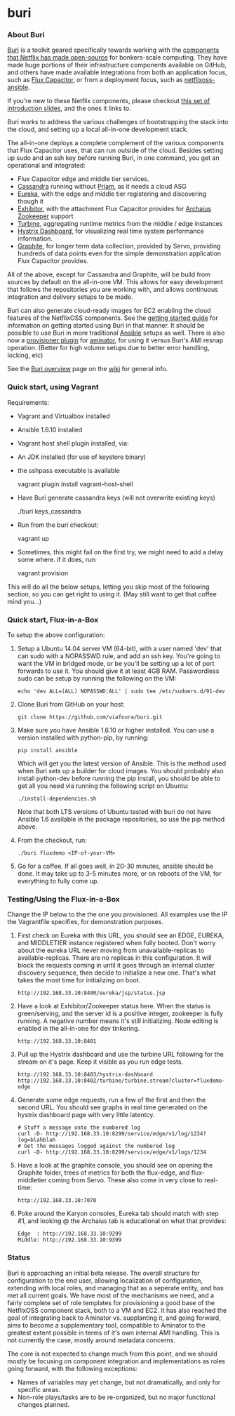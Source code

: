 buri
====

### About Buri

[Buri](https://github.com/viafoura/buri) is a toolkit geared specifically towards working with the [components that Netflix has made open-source](http://netflix.github.io) for bonkers-scale computing. They have made huge portions of their infrastructure components available on GitHub, and others have made available integrations from both an application focus, such as [Flux Capacitor](http://fluxcapacitor.com/), or from a deployment focus, such as [netflixoss-ansible](http://answersforaws.com/code/netflixoss/).

If you're new to these Netflix components, please checkout [this set of introduction slides](http://jhohertz.github.io/netflixoss-slides/), and the ones it links to.

Buri works to address the various challenges of bootstrapping the stack into the cloud, and setting up a local all-in-one development stack.

The all-in-one deploys a complete complement of the various components that Flux Capacitor uses, that can run outside of the cloud. Besides setting up sudo and an ssh key before running Buri, in one command, you get an operational and integrated:

- Flux Capacitor edge and middle tier services.
- [Cassandra](http://cassandra.apache.org/) running without [Priam](https://github.com/Netflix/Priam), as it needs a cloud ASG
- [Eureka](https://github.com/Netflix/eureka), with the edge and middle tier registering and discovering though it
- [Exhibitor](https://github.com/Netflix/exhibitor), with the attachment Flux Capacitor provides for [Archaius](https://github.com/Netflix/archaius) [Zookeeper](http://zookeeper.apache.org/) support
- [Turbine](https://github.com/Netflix/turbine), aggregating runtime metrics from the middle / edge instances
- [Hystrix Dashboard](https://github.com/Netflix/Hystrix/tree/master/hystrix-dashboard), for visualizing real time system performance information.
- [Graphite](http://graphite.wikidot.com/), for longer term data collection, provided by Servo, providing hundreds of data points even for the simple demonstration application Flux Capacitor provides.

All of the above, except for Cassandra and Graphite, will be build from sources by default on the all-in-one VM. This allows for easy development that follows the repositories you are working with, and allows continuous integration and delivery setups to be made.

Buri can also generate cloud-ready images for EC2 enabling the cloud features of the NetflixOSS components.  See the <a href="../../wiki/Getting-started">getting started guide</a> for information on getting started using Buri in that manner. It should be possible to use Buri in more traditional [Ansible](http://ansible.com) setups as well. There is also now a [provisioner plugin](https://github.com/aminator-plugins/buri-provisioner) for [aminator](https://github.com/Netflix/aminator), for using it versus Buri's AMI resnap operation. (Better for high volume setups due to better error handling, locking, etc)

See the <a href="../../wiki/Buri-overview">Buri overview</a> page on the <a href="../../wiki">wiki</a> for general info.

### Quick start, using Vagrant

Requirements:

- Vagrant and Virtualbox installed
- Ansible 1.6.10 installed
- Vagrant host shell plugin installed, via:
- An JDK installed (for use of keystore binary)
- the sshpass executable is available

    vagrant plugin install vagrant-host-shell

- Have Buri generate cassandra keys (will not overwrite existing keys)

    ./buri keys_cassandra

- Run from the buri checkout:

    vagrant up

- Sometimes, this might fail on the first try, we might need to add a delay some where. if it does, run:

    vagrant provision

This will do all the below setups, letting you skip most of the following section, so you can get right to using it. (May still want to get that coffee mind you...)

### Quick start, Flux-in-a-Box

To setup the above configuration:

1. Setup a Ubuntu 14.04 server VM (64-bit), with a user named 'dev' that can sudo with a NOPASSWD rule, and add an ssh key. You're going to want the VM in bridged mode, or be you'll be setting up a lot of port forwards to use it. You should give it at least 4GB RAM. Passwordless sudo can be setup by running the following on the VM:
   ```
   echo 'dev ALL=(ALL) NOPASSWD:ALL' | sudo tee /etc/sudoers.d/91-dev
   ```

2. Clone Buri from GitHub on your host:

   ```
   git clone https://github.com/viafoura/buri.git
   ```

3. Make sure you have Ansible 1.6.10 or higher installed. You can use a version installed with python-pip, by running:

   ```
   pip install ansible
   ```

   Which will get you the latest version of Ansible. This is the method used when Buri sets up a builder for cloud images. You should probably also install python-dev before running the pip install, you should be able to get all you need via running the following script on Ubuntu:

   ```
   ./install-dependencies.sh
   ```

   Note that both LTS versions of Ubuntu tested with buri do not have Ansible 1.6 available in the package repositories, so use the pip method above.

4. From the checkout, run:

   ```
   ./buri fluxdemo <IP-of-your-VM>
   ```

5. Go for a coffee. If all goes well, in 20-30 minutes, ansible should be done. It may take up to 3-5 minutes more, or on reboots of the VM, for everything to fully come up.

### Testing/Using the Flux-in-a-Box

Change the IP below to the the one you provisioned. All examples use the IP the Vagrantfile specifies, for demonstration purposes.

1. First check on Eureka with this URL, you should see an EDGE, EUREKA, and MIDDLETIER instance registered when fully booted. Don't worry about the eureka URL never moving from unavailable-replicas to available-replicas. There are no replicas in this configuration. It will block the requests coming in until it goes through an internal cluster discovery sequence, then decide to initialize a new one. That's what takes the most time for initializing on boot.

   ```
   http://192.168.33.10:8400/eureka/jsp/status.jsp
   ```

2. Have a look at Exhibitor/Zookeeper status here. When the status is green/serving, and the server id is a positive integer, zookeeper is fully running. A negative number means it's still initializing. Node editing is enabled in the all-in-one for dev tinkering.

   ```
   http://192.168.33.10:8401
   ```

3. Pull up the Hystrix dashboard and use the turbine URL following for the stream on it's page. Keep it visible as you run edge tests.

   ```
   http://192.168.33.10:8403/hystrix-dashboard
   http://192.168.33.10:8402/turbine/turbine.stream?cluster=fluxdemo-edge
   ```

4. Generate some edge requests, run a few of the first and then the second URL. You should see graphs in real time generated on the hystrix dashboard page with very little latentcy.

   ```
   # Stuff a message onto the numbered log
   curl -D- http://192.168.33.10:8299/service/edge/v1/log/1234?log=blahblah
   # Get the messages logged against the numbered log
   curl -D- http://192.168.33.10:8299/service/edge/v1/logs/1234
   ```

5. Have a look at the graphite console, you should see on opening the Graphite folder, trees of metrics for both the flux-edge, and flux-middletier coming from Servo. These also come in very close to real-time:

   ```
   http://192.168.33.10:7070
   ```

6. Poke around the Karyon consoles, Eureka tab should match with step #1, and looking @ the Archaius tab is educational on what that provides:

   ```
   Edge  : http://192.168.33.10:9299
   Middle: http://192.168.33.10:9399
   ```

### Status

Buri is approaching an initial beta release. The overall structure for configuration to the end user, allowing localization of configuration, extending with local roles, and managing that as a seperate entity, and has met all current goals. We have most of the mechanisms we need, and a fairly complete set of role templates for provisioning a good base of the NetflixOSS component stack, both to a VM and EC2. It has also reached the goal of integrating back to Aminator vs. supplanting it, and going forward, aims to become a supplementary tool, compatible to Aminator to the greatest extent possible in terms of it's own internal AMI handling. This is not currently the case, mostly around metadata concerns.

The core is not expected to change much from this point, and we should mostly be focusing on component integration and implementations as roles going forward, with the following exceptions:
- Names of variables may yet change, but not dramatically, and only for specific areas. 
- Non-role plays/tasks are to be re-organized, but no major functional changes planned. 
